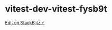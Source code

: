 # vitest-dev-vitest-fysb9t

[Edit on StackBlitz ⚡️](https://stackblitz.com/edit/vitest-dev-vitest-fysb9t)